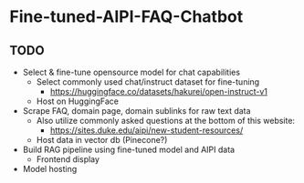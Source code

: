 # Fine-tuned-AIPI-FAQ-Chatbot

## TODO
* Select & fine-tune opensource model for chat capabilities
    * Select commonly used chat/instruct dataset for fine-tuning
        * https://huggingface.co/datasets/hakurei/open-instruct-v1
    * Host on HuggingFace
* Scrape FAQ, domain page, domain sublinks for raw text data
    * Also utilize commonly asked questions at the bottom of this website:
        * https://sites.duke.edu/aipi/new-student-resources/
    * Host data in vector db (Pinecone?)
* Build RAG pipeline using fine-tuned model and AIPI data
    * Frontend display
* Model hosting